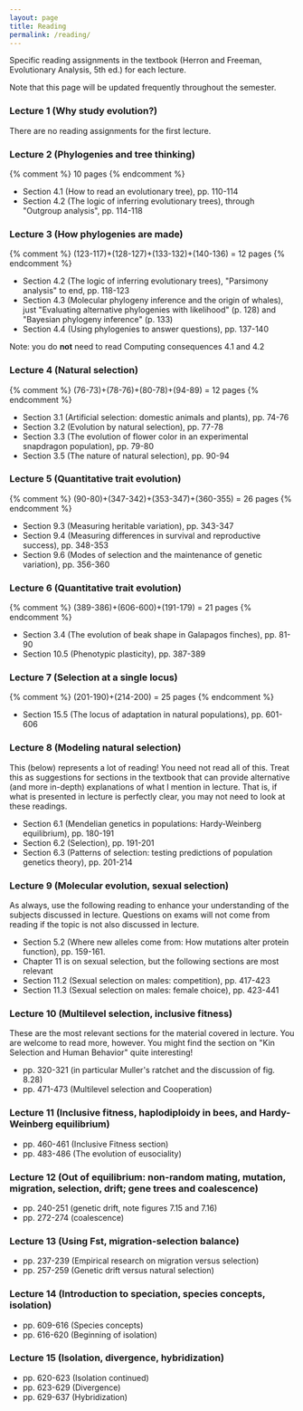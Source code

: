 ```yaml
---
layout: page
title: Reading
permalink: /reading/
---
```

Specific reading assignments in the textbook (Herron and Freeman, Evolutionary Analysis, 5th ed.) for each lecture. 

Note that this page will be updated frequently throughout the semester.

### Lecture 1 (Why study evolution?)

There are no reading assignments for the first lecture.

### Lecture 2 (Phylogenies and tree thinking) 

{% comment %}
10 pages
{% endcomment %}

* Section 4.1 (How to read an evolutionary tree), pp. 110-114
* Section 4.2 (The logic of inferring evolutionary trees), through "Outgroup analysis", pp. 114-118

### Lecture 3 (How phylogenies are made)

{% comment %}
(123-117)+(128-127)+(133-132)+(140-136) = 12 pages
{% endcomment %}

* Section 4.2 (The logic of inferring evolutionary trees), "Parsimony analysis" to end, pp. 118-123
* Section 4.3 (Molecular phylogeny inference and the origin of whales), just "Evaluating alternative phylogenies with likelihood" (p. 128) and "Bayesian phylogeny inference" (p. 133)
* Section 4.4 (Using phylogenies to answer questions), pp. 137-140

Note: you do **not** need to read Computing consequences 4.1 and 4.2

### Lecture 4 (Natural selection)

{% comment %}
(76-73)+(78-76)+(80-78)+(94-89) = 12 pages
{% endcomment %}

* Section 3.1 (Artificial selection: domestic animals and plants), pp. 74-76
* Section 3.2 (Evolution by natural selection), pp. 77-78
* Section 3.3 (The evolution of flower color in an experimental snapdragon population), pp. 79-80
* Section 3.5 (The nature of natural selection), pp. 90-94

### Lecture 5 (Quantitative trait evolution)

{% comment %}
(90-80)+(347-342)+(353-347)+(360-355) = 26 pages
{% endcomment %}

* Section 9.3 (Measuring heritable variation), pp. 343-347
* Section 9.4 (Measuring differences in survival and reproductive success), pp. 348-353
* Section 9.6 (Modes of selection and the maintenance of genetic variation), pp. 356-360

### Lecture 6 (Quantitative trait evolution)

{% comment %}
(389-386)+(606-600)+(191-179) = 21 pages
{% endcomment %}

* Section 3.4 (The evolution of beak shape in Galapagos finches), pp. 81-90
* Section 10.5 (Phenotypic plasticity), pp. 387-389

### Lecture 7 (Selection at a single locus)

{% comment %}
(201-190)+(214-200) = 25 pages
{% endcomment %}

* Section 15.5 (The locus of adaptation in natural populations), pp. 601-606

### Lecture 8 (Modeling natural selection)

This (below) represents a lot of reading! You need not read all of this. Treat this as suggestions for 
sections in the textbook that can provide alternative (and more in-depth) explanations
of what I mention in lecture. That is, if what is presented in lecture is perfectly clear, 
you may not need to look at these readings. 

* Section 6.1 (Mendelian genetics in populations: Hardy-Weinberg equilibrium), pp. 180-191
* Section 6.2 (Selection), pp. 191-201
* Section 6.3 (Patterns of selection: testing predictions of population genetics theory), pp. 201-214

### Lecture 9 (Molecular evolution, sexual selection)

As always, use the following reading to enhance your understanding of the subjects discussed in lecture. 
Questions on exams will not come from reading if the topic is not also discussed in lecture.

* Section 5.2 (Where new alleles come from: How mutations alter protein function), pp. 159-161.
* Chapter 11 is on sexual selection, but the following sections are most relevant
* Section 11.2 (Sexual selection on males: competition), pp. 417-423
* Section 11.3 (Sexual selection on males: female choice), pp. 423-441

### Lecture 10 (Multilevel selection, inclusive fitness)

These are the most relevant sections for the material covered in lecture. 
You are welcome to read more, however. You might find the section on "Kin Selection and Human Behavior" quite interesting!
* pp. 320-321 (in particular Muller's ratchet and the discussion of fig. 8.28)
* pp. 471-473 (Multilevel selection and Cooperation)

### Lecture 11 (Inclusive fitness, haplodiploidy in bees, and Hardy-Weinberg equilibrium)
* pp. 460-461 (Inclusive Fitness section)
* pp. 483-486 (The evolution of eusociality)

### Lecture 12 (Out of equilibrium: non-random mating, mutation, migration, selection, drift; gene trees and coalescence)
* pp. 240-251 (genetic drift, note figures 7.15 and 7.16)
* pp. 272-274 (coalescence)

### Lecture 13 (Using Fst, migration-selection balance)
* pp. 237-239 (Empirical research on migration versus selection)
* pp. 257-259 (Genetic drift versus natural selection)

### Lecture 14 (Introduction to speciation, species concepts, isolation)
* pp. 609-616 (Species concepts)
* pp. 616-620 (Beginning of isolation)

### Lecture 15 (Isolation, divergence, hybridization)
* pp. 620-623 (Isolation continued)
* pp. 623-629 (Divergence)
* pp. 629-637 (Hybridization)
